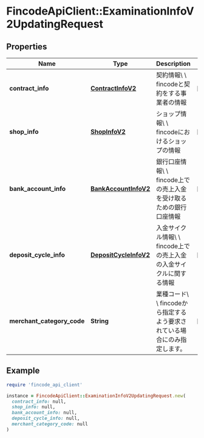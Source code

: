 # FincodeApiClient::ExaminationInfoV2UpdatingRequest

## Properties

| Name | Type | Description | Notes |
| ---- | ---- | ----------- | ----- |
| **contract_info** | [**ContractInfoV2**](ContractInfoV2.md) | 契約情報\\ \\ fincodeと契約をする事業者の情報  | [optional] |
| **shop_info** | [**ShopInfoV2**](ShopInfoV2.md) | ショップ情報\\ \\ fincodeにおけるショップの情報  | [optional] |
| **bank_account_info** | [**BankAccountInfoV2**](BankAccountInfoV2.md) | 銀行口座情報\\ \\ fincode上での売上入金を受け取るための銀行口座情報  | [optional] |
| **deposit_cycle_info** | [**DepositCycleInfoV2**](DepositCycleInfoV2.md) | 入金サイクル情報\\ \\ fincode上での売上入金の入金サイクルに関する情報  | [optional] |
| **merchant_category_code** | **String** | 業種コード\\ \\ fincodeから指定するよう要求されている場合にのみ指定します。  | [optional] |

## Example

```ruby
require 'fincode_api_client'

instance = FincodeApiClient::ExaminationInfoV2UpdatingRequest.new(
  contract_info: null,
  shop_info: null,
  bank_account_info: null,
  deposit_cycle_info: null,
  merchant_category_code: null
)
```

